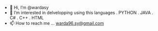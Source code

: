 - 👋 Hi, I’m @wardasy
- 👀 I’m interested in delvelopping using this languages
      . PYTHON
      . JAVA
      . C#
      . C++
      . HTML
- 📫 How to reach me ... warda96.sy@gmail.com

